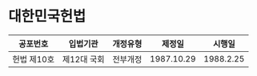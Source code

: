 # 대한민국헌법
| 공포번호 | 입법기관 | 개정유형 | 제정일 | 시행일 |
|---|---|---|---|---|
| 헌법 제10호| 제12대 국회| 전부개정 | 1987.10.29| 1988.2.25 |